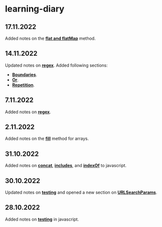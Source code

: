 # learning-diary
## 17.11.2022
Added notes on the **[flat and flatMap](https://github.com/LL835/learning-diary/tree/main/javascript#flat-and-flatmap)** method.
## 14.11.2022
Updated notes on **[regex](https://github.com/LL835/learning-diary/tree/main/javascript#regular-expressions)**. Added following sections:
- **[Boundaries](https://github.com/LL835/learning-diary/tree/main/javascript#boundaries)**.
- **[Or](https://github.com/LL835/learning-diary/tree/main/javascript#or)**.
- **[Repetition](https://github.com/LL835/learning-diary/tree/main/javascript#repetition)**.
## 7.11.2022
Added notes on **[regex](https://github.com/LL835/learning-diary/tree/main/javascript#regular-expressions)**.

## 2.11.2022
Added notes on the **[fill](https://github.com/LL835/learning-diary/tree/main/javascript#new-and-fill)** method for arrays.

## 31.10.2022
Added notes on **[concat](https://github.com/LL835/learning-diary/tree/main/javascript#concat)**, **[includes](https://github.com/LL835/learning-diary/tree/main/javascript#includes)**, and **[indexOf](https://github.com/LL835/learning-diary/tree/main/javascript#indexOf)** to javascript.
## 30.10.2022
Updated notes on **[testing](https://github.com/LL835/learning-diary/tree/main/javascript#testing)** and opened a new section on **[URLSearchParams](https://github.com/LL835/learning-diary/tree/main/javascript#urlsearchparams)**.
## 28.10.2022
Added notes on **[testing](https://github.com/LL835/learning-diary/tree/main/javascript#testing)** in javascript.
